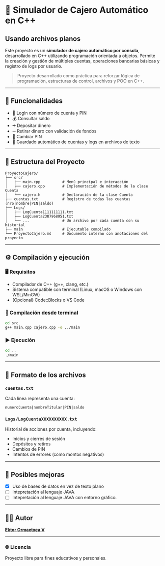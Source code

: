 # 🏧 Simulador de Cajero Automático en C++
## Usando archivos planos

Este proyecto es un **simulador de cajero automático por consola**, desarrollado en C++ utilizando programación orientada a objetos. Permite la creación y gestión de múltiples cuentas, operaciones bancarias básicas y registro de logs por usuario.

> Proyecto desarrollado como práctica para reforzar lógica de programación, estructuras de control, archivos y POO en C++.

---

## 🎯 Funcionalidades

- 🔐 Login con número de cuenta y PIN
- 💰 Consultar saldo
- ➕ Depositar dinero
- ➖ Retirar dinero con validación de fondos
- 🔄 Cambiar PIN
- 📄 Guardado automático de cuentas y logs en archivos de texto

---

## 🧱 Estructura del Proyecto

```
ProyectoCajero/
├── src/
│   ├── main.cpp          # Menú principal e interacción
│   ├── cajero.cpp        # Implementación de métodos de la clase Cuenta
│   └── cajero.h          # Declaración de la clase Cuenta
├── cuentas.txt           # Registro de todas las cuentas (nro|nombre|PIN|saldo)
├── Logs/
│   ├── LogCuenta1111111111.txt
│   ├── LogCuenta2387968051.txt
│   └── ...               # Un archivo por cada cuenta con su historial
├── main                  # Ejecutable compilado
└── ProyectoCajero.md     # Documento interno con anotaciones del proyecto
```

---

## ⚙️ Compilación y ejecución

### 🖥️ Requisitos

- Compilador de C++ (g++, clang, etc.)
- Sistema compatible con terminal (Linux, macOS o Windows con WSL/MinGW)
- (Opcional) Code::Blocks o VS Code

### 🔧 Compilación desde terminal

```bash
cd src
g++ main.cpp cajero.cpp -o ../main
```

### ▶️ Ejecución

```bash
cd ..
./main
```

---

## 💾 Formato de los archivos

### `cuentas.txt`
Cada línea representa una cuenta:
```
numeroCuenta|nombreTitular|PIN|saldo
```

### `Logs/LogCuentaXXXXXXXXXX.txt`
Historial de acciones por cuenta, incluyendo:
- Inicios y cierres de sesión
- Depósitos y retiros
- Cambios de PIN
- Intentos de errores (como montos negativos)

---

## 📌 Posibles mejoras
- [x] Uso de bases de datos en vez de texto plano
- [ ] Intepretación al lenguaje JAVA.
- [ ] Intepretación al lenguaje JAVA con entorno gráfico.

---

## 👨‍💻 Autor
**[Ektor Ormaetxea V](https://github.com/EktorOrmaexteaV)**

---

### 🌐 Licencia
Proyecto libre para fines educativos y personales.
